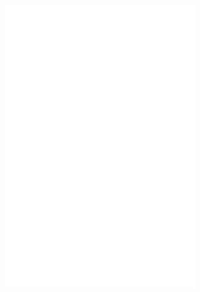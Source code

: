 ![Metrics](https://raw.githubusercontent.com/parkmawani/parkmawani/refs/heads/main/github-metrics.svg)
